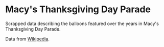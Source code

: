 # Macy's Thanksgiving Day Parade

Scrapped data describing the balloons featured over the years in Macy's Thanksgiving Day Parade.

Data from [Wikipedia](https://en.wikipedia.org/wiki/Macy%27s_Thanksgiving_Day_Parade).
